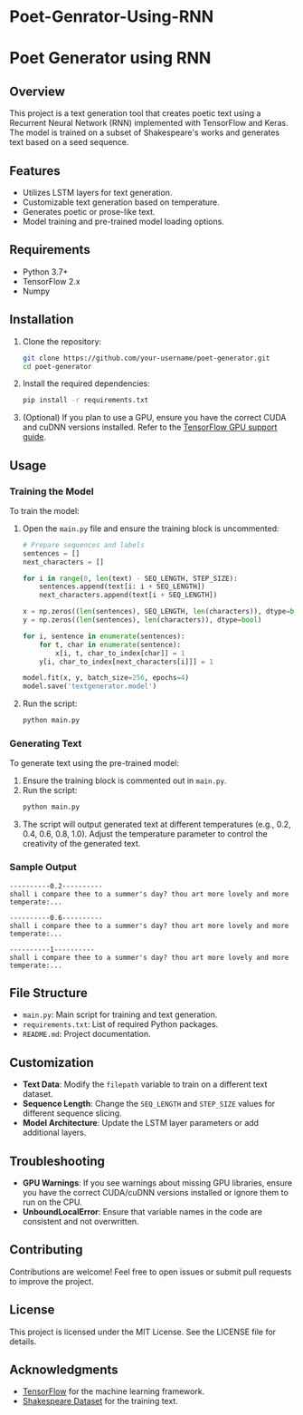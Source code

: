 # Poet-Genrator-Using-RNN
 # Poet Generator using RNN

## Overview
This project is a text generation tool that creates poetic text using a Recurrent Neural Network (RNN) implemented with TensorFlow and Keras. The model is trained on a subset of Shakespeare's works and generates text based on a seed sequence.

## Features
- Utilizes LSTM layers for text generation.
- Customizable text generation based on temperature.
- Generates poetic or prose-like text.
- Model training and pre-trained model loading options.

## Requirements
- Python 3.7+
- TensorFlow 2.x
- Numpy

## Installation
1. Clone the repository:
   ```bash
   git clone https://github.com/your-username/poet-generator.git
   cd poet-generator
   ```

2. Install the required dependencies:
   ```bash
   pip install -r requirements.txt
   ```

3. (Optional) If you plan to use a GPU, ensure you have the correct CUDA and cuDNN versions installed. Refer to the [TensorFlow GPU support guide](https://www.tensorflow.org/install/gpu).

## Usage

### Training the Model
To train the model:
1. Open the `main.py` file and ensure the training block is uncommented:
   ```python
   # Prepare sequences and labels
   sentences = []
   next_characters = []

   for i in range(0, len(text) - SEQ_LENGTH, STEP_SIZE):
       sentences.append(text[i: i + SEQ_LENGTH])
       next_characters.append(text[i + SEQ_LENGTH])

   x = np.zeros((len(sentences), SEQ_LENGTH, len(characters)), dtype=bool)
   y = np.zeros((len(sentences), len(characters)), dtype=bool)

   for i, sentence in enumerate(sentences):
       for t, char in enumerate(sentence):
           x[i, t, char_to_index[char]] = 1
       y[i, char_to_index[next_characters[i]]] = 1

   model.fit(x, y, batch_size=256, epochs=4)
   model.save('textgenerator.model')
   ```
2. Run the script:
   ```bash
   python main.py
   ```

### Generating Text
To generate text using the pre-trained model:
1. Ensure the training block is commented out in `main.py`.
2. Run the script:
   ```bash
   python main.py
   ```
3. The script will output generated text at different temperatures (e.g., 0.2, 0.4, 0.6, 0.8, 1.0). Adjust the temperature parameter to control the creativity of the generated text.

### Sample Output
```text
----------0.2----------
shall i compare thee to a summer's day? thou art more lovely and more temperate:...

----------0.6----------
shall i compare thee to a summer's day? thou art more lovely and more temperate:...

----------1----------
shall i compare thee to a summer's day? thou art more lovely and more temperate:...
```

## File Structure
- `main.py`: Main script for training and text generation.
- `requirements.txt`: List of required Python packages.
- `README.md`: Project documentation.

## Customization
- **Text Data**: Modify the `filepath` variable to train on a different text dataset.
- **Sequence Length**: Change the `SEQ_LENGTH` and `STEP_SIZE` values for different sequence slicing.
- **Model Architecture**: Update the LSTM layer parameters or add additional layers.

## Troubleshooting
- **GPU Warnings**: If you see warnings about missing GPU libraries, ensure you have the correct CUDA/cuDNN versions installed or ignore them to run on the CPU.
- **UnboundLocalError**: Ensure that variable names in the code are consistent and not overwritten.

## Contributing
Contributions are welcome! Feel free to open issues or submit pull requests to improve the project.

## License
This project is licensed under the MIT License. See the LICENSE file for details.

## Acknowledgments
- [TensorFlow](https://www.tensorflow.org/) for the machine learning framework.
- [Shakespeare Dataset](https://storage.googleapis.com/download.tensorflow.org/data/shakespeare.txt) for the training text.


